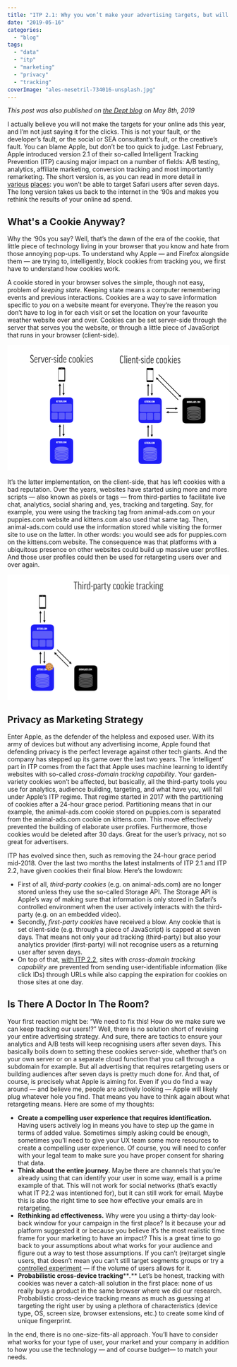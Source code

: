 ```yaml
---
title: "ITP 2.1: Why you won’t make your advertising targets, but will finally understand how cookies work"
date: "2019-05-16"
categories: 
  - "blog"
tags: 
  - "data"
  - "itp"
  - "marketing"
  - "privacy"
  - "tracking"
coverImage: "ales-nesetril-734016-unsplash.jpg"
---
```


_This post was also published on [the Dept blog](https://www.deptagency.com/fromourdepsters/itp-2-1-why-you-wont-make-your-advertising-targets-but-will-finally-understand-how-cookies-work/) on May 8th, 2019_

I actually believe you will not make the targets for your online ads this year, and I’m not just saying it for the clicks. This is not your fault, or the developer’s fault, or the social or SEA consultant’s fault, or the creative’s fault. You can blame Apple, but don’t be too quick to judge. Last February, Apple introduced version 2.1 of their so-called Intelligent Tracking Prevention (ITP) causing major impact on a number of fields: A/B testing, analytics, affiliate marketing, conversion tracking and most importantly remarketing. The short version is, as you can read in more detail in [various](https://www.simoahava.com/analytics/itp-2-1-and-web-analytics/) [places](https://webkit.org/blog/8613/intelligent-tracking-prevention-2-1/): you won’t be able to target Safari users after seven days. The long version takes us back to the internet in the ‘90s and makes you rethink the results of your online ad spend.

## What's a Cookie Anyway?

Why the ‘90s you say? Well, that’s the dawn of the era of the cookie, that little piece of technology living in your browser that you know and hate from those annoying pop-ups. To understand why Apple — and Firefox alongside them — are trying to, intelligently, block cookies from tracking you, we first have to understand how cookies work.

A cookie stored in your browser solves the simple, though not easy, problem of _keeping state_. Keeping state means a computer remembering events and previous interactions. Cookies are a way to save information specific to _you_ on a website meant for everyone. They’re the reason you don’t have to log in for each visit or set the location on your favourite weather website over and over. Cookies can be set server-side through the server that serves you the website, or through a little piece of JavaScript that runs in your browser (client-side).

![Image](images/server-client-side-cookies.gif)

It’s the latter implementation, on the client-side, that has left cookies with a bad reputation. Over the years, websites have started using more and more scripts — also known as pixels or tags — from third-parties to facilitate live chat, analytics, social sharing and, yes, tracking and targeting. Say, for example, you were using the tracking tag from animal-ads.com on your puppies.com website and kittens.com also used that same tag. Then, animal-ads.com could use the information stored while visiting the former site to use on the latter. In other words: you would see ads for puppies.com on the kittens.com website. The consequence was that platforms with a ubiquitous presence on other websites could build up massive user profiles. And those user profiles could then be used for retargeting users over and over again.

![Image](images/third-party-cookies.gif)

## Privacy as Marketing Strategy

Enter Apple, as the defender of the helpless and exposed user. With its army of devices but without any advertising income, Apple found that defending privacy is the perfect leverage against other tech giants. And the company has stepped up its game over the last two years. The ‘intelligent’ part in ITP comes from the fact that Apple uses machine learning to identify websites with so-called _cross-domain tracking capability_. Your garden-variety cookies won’t be affected, but basically, all the third-party tools you use for analytics, audience building, targeting, and what have you, will fall under Apple’s ITP regime. That regime started in 2017 with the partitioning of cookies after a 24-hour grace period. Partitioning means that in our example, the animal-ads.com cookie stored on puppies.com is separated from the animal-ads.com cookie on kittens.com. This move effectively prevented the building of elaborate user profiles. Furthermore, those cookies would be deleted after 30 days. Great for the user’s privacy, not so great for advertisers.

ITP has evolved since then, such as removing the 24-hour grace period mid-2018. Over the last two months the latest instalments of ITP 2.1 and ITP 2.2, have given cookies their final blow. Here’s the lowdown:

- First of all, _third-party cookies_ (e.g. on animal-ads.com) are no longer stored unless they use the so-called Storage API. The Storage API is Apple’s way of making sure that information is only stored in Safari’s controlled environment when the user actively interacts with the third-party (e.g. on an embedded video).
- Secondly, _first-party cookies_ have received a blow. Any cookie that is set client-side (e.g. through a piece of JavaScript) is capped at seven days. That means not only your ad tracking (third-party) but also your analytics provider (first-party) will not recognise users as a returning user after seven days.
- On top of that, [with ITP 2.2](https://webkit.org/blog/8828/intelligent-tracking-prevention-2-2/), sites with _cross-domain tracking capability_ are prevented from sending user-identifiable information (like click IDs) through URLs while also capping the expiration for cookies on those sites at one day.

## Is There A Doctor In The Room?

Your first reaction might be: “We need to fix this! How do we make sure we can keep tracking our users!?” Well, there is no solution short of revising your entire advertising strategy. And sure, there are tactics to ensure your analytics and A/B tests will keep recognising users after seven days. This basically boils down to setting these cookies server-side, whether that’s on your own server or on a separate cloud function that you call through a subdomain for example. But all advertising that requires retargeting users or building audiences after seven days is pretty much done for. And that, of course, is precisely what Apple is aiming for. Even if you do find a way around — and believe me, people are actively looking — Apple will likely plug whatever hole you find. That means you have to think again about what retargeting means. Here are some of my thoughts:

- **Create a compelling user experience that requires identification.** Having users actively log in means you have to step up the game in terms of added value. Sometimes simply asking could be enough, sometimes you’ll need to give your UX team some more resources to create a compelling user experience. Of course, you will need to confer with your legal team to make sure you have proper consent for sharing that data.
- **Think about the entire journey.** Maybe there are channels that you’re already using that can identify your user in some way, email is a prime example of that. This will not work for social networks (that’s exactly what IT P2.2 was intentioned for), but it can still work for email. Maybe this is also the right time to see how effective your emails are in retargeting.
- **Rethinking ad effectiveness.** Why were you using a thirty-day look-back window for your campaign in the first place? Is it because your ad platform suggested it or because you believe it’s the most realistic time frame for your marketing to have an impact? This is a great time to go back to your assumptions about what works for your audience and figure out a way to test those assumptions. If you can’t (re)target single users, that doesn’t mean you can’t still target segments groups or try a [controlled experiment](https://www.kaushik.net/avinash/controlled-experiments-measuring-incrementality/) — if the volume of users allows for it.
- **Probabilistic cross-device tracking****_._** Let’s be honest, tracking with cookies was never a catch-all solution in the first place: none of us really buys a product in the same browser where we did our research. Probabilistic cross-device tracking means as much as guessing at targeting the right user by using a plethora of characteristics (device type, OS, screen size, browser extensions, etc.) to create some kind of unique fingerprint.

In the end, there is no one-size-fits-all approach. You’ll have to consider what works for your type of user, your market and your company in addition to how you use the technology — and of course budget— to match your needs.
